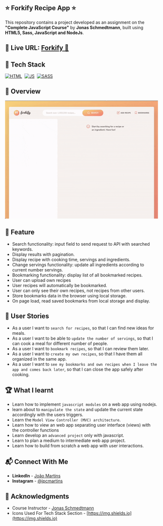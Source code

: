 ## ⭐ Forkify Recipe App ⭐

This repository contains a project developed as an assignment on the **"Complete JavaScript Course"** by **Jonas Schmedtmann**, built using **HTML5, Sass, JavaScript and NodeJs**.

## 🔗 Live URL: <a href="https://forkify.joao-martins.net/">Forkify 🚀</a>

## 📌 Tech Stack

[![HTML](https://img.shields.io/badge/html5%20-%23E34F26.svg?&style=for-the-badge&logo=html5&logoColor=white)](https://github.com/joao82)&nbsp;
[![JS](https://img.shields.io/badge/javascript%20-%23323330.svg?&style=for-the-badge&logo=javascript&logoColor=%23F7DF1E)](https://github.com/joao82)&nbsp;
[![SASS](https://img.shields.io/badge/Sass-CC6699?style=for-the-badge&logo=sass&logoColor=white)](https://github.com/joao82)&nbsp;
<br>

## 📸 Overview

![Screenshot](./src/img/forkify.gif?raw=true 'Forkify Recipe App')

## 🔑 Feature

- Search functionality: input field to send request to API with searched keywords.
- Display results with pagination.
- Display recipe with cooking time, servings and ingredients.
- Change servings functionality: update all ingredients according to current number servings.
- Bookmarking functionality: display list of all bookmarked recipes.
- User can upload own recipes
- User recipes will automatically be bookmarked.
- User can only see their own recipes, not recipes from other users.
- Store bookmarks data in the browser using local storage.
- On page load, read saved bookmarks from local storage and display.

## 📝 User Stories

- As a user I want to `search for recipes`, so that I can find new ideas for meals.
- As a user I want to be able to `update the number of servings`, so that I can cook a meal for different number of people.
- As a user I want to `bookmark recipes`, so that I can review them later.
- As a user I want to `create my own recipes`, so that I have them all organized in the same app.
- As a user I want to `see my bookmarks and own recipes when I leave the app and comes back later`, so that I can close the app safely after cooking.

## 🏆 What I learnt

- Learn how to implement `javascript modules` on a web app using nodejs.
- learn about to `manipulate the state` and update the current state accordingly with the users triggers.
- Learn the `Model View Controller (MVC) architecture`.
- Learn how to view an web app separating user interface (views) with the controller functions
- Learn develop an `advanced project` only with javascript.
- Learn to plan a medium to intermediate web app project.
- Learn how to build from scratch a web app with user interactions.

## 📬 Connect With Me

- **LinkedIn** - [João Martins](https://www.linkedin.com/in/joão-pedro-martins-755ba64b/)
- **Instagram** - [@jpcmartins](https://www.instagram.com/jpcmartins/)

## 📌 Acknowledgments

- Course Instructor - [Jonas Schmedtmann](https://github.com/jonasschmedtmann)
- Icons Used For Tech Stack Section - [https://img.shields.io](https://img.shields.io)
